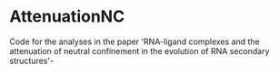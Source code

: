 # AttenuationNC
Code for the analyses in the paper 'RNA-ligand complexes and the attenuation of neutral confinement in the evolution of RNA secondary structures'-
